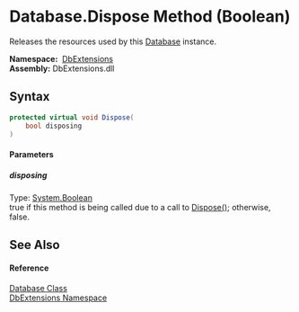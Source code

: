 Database.Dispose Method (Boolean)
=================================
Releases the resources used by this [Database][1] instance.

  **Namespace:**  [DbExtensions][2]  
  **Assembly:** DbExtensions.dll

Syntax
------

```csharp
protected virtual void Dispose(
	bool disposing
)
```

#### Parameters

##### *disposing*
Type: [System.Boolean][3]  
 true if this method is being called due to a call to [Dispose()][4]; otherwise, false.


See Also
--------

#### Reference
[Database Class][1]  
[DbExtensions Namespace][2]  

[1]: README.md
[2]: ../README.md
[3]: https://docs.microsoft.com/dotnet/api/system.boolean
[4]: Dispose.md